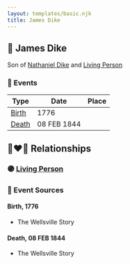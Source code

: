 ```yaml
---
layout: templates/basic.njk
title: James Dike
---
```

## 🔵 James Dike

Son of [Nathaniel Dike](/people/3/36914917) and [Living Person](/people/6/66432130)

### 📆 Events

Type | Date | Place
------ | ------ | ------
[Birth](#event-1bf919bc-1a25-4098-9fc0-350099ea59dd) | 1776 |
[Death](#event-232f2255-911a-4ffc-be49-02acc7628e7f) | 08 FEB 1844 |

## 👩‍❤️‍👨 Relationships

### 🟣 [Living Person](/people/5/5158330)

### 📰 Event Sources

#### <a id="event-1bf919bc-1a25-4098-9fc0-350099ea59dd"></a> Birth, 1776
* The Wellsville Story

#### <a id="event-232f2255-911a-4ffc-be49-02acc7628e7f"></a> Death, 08 FEB 1844
* The Wellsville Story